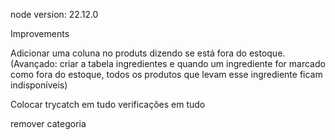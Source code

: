 node version: 22.12.0


Improvements

Adicionar uma coluna no produts dizendo se está fora do estoque. (Avançado: criar a tabela ingredientes e quando um ingrediente for marcado como fora do estoque, todos os produtos que levam esse ingrediente ficam indisponíveis)

Colocar trycatch em tudo
verificações em tudo

remover categoria

